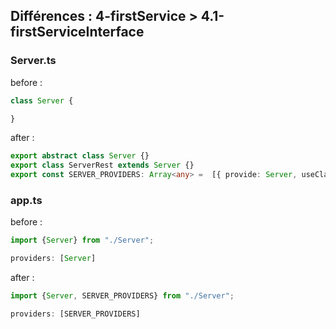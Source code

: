 ## Différences : 4-firstService > 4.1-firstServiceInterface

### Server.ts

before :

```typescript
class Server {

}
```

after :

```typescript
export abstract class Server {}
export class ServerRest extends Server {}
export const SERVER_PROVIDERS: Array<any> =  [{ provide: Server, useClass: ServerRest }];
```

### app.ts

before :

```typescript
import {Server} from "./Server";

providers: [Server]
```

after :

```typescript
import {Server, SERVER_PROVIDERS} from "./Server";

providers: [SERVER_PROVIDERS]
```
